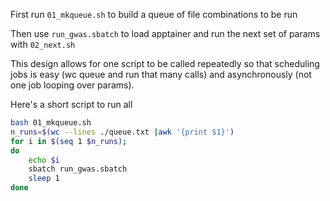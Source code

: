 First run `01_mkqueue.sh` to build a queue of file combinations to be run

Then use `run_gwas.sbatch` to load apptainer and run the next set of params with `02_next.sh`

This design allows for one script to be called repeatedly so that scheduling jobs is easy (wc queue and run that many calls) and asynchronously (not one job looping over params).

Here's a short script to run all 

```bash
bash 01_mkqueue.sh
n_runs=$(wc --lines ./queue.txt |awk '{print $1}')
for i in $(seq 1 $n_runs); 
do  
	echo $i
	sbatch run_gwas.sbatch 
	sleep 1 
done
```

